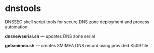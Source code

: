 # dnstools
DNSSEC shell script tools for secure DNS zone deployment and process automation

**dnsnewserial.sh** — updates DNS zone serial

**getsmimea.sh** — creates SMIMEA DNS record using provided X509 file
